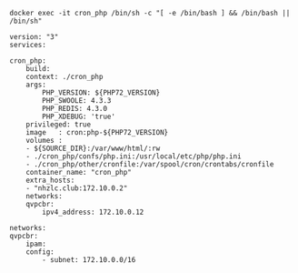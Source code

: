     docker exec -it cron_php /bin/sh -c "[ -e /bin/bash ] && /bin/bash || /bin/sh"

    version: "3"
    services:

    cron_php:
        build:
        context: ./cron_php
        args:
            PHP_VERSION: ${PHP72_VERSION}
            PHP_SWOOLE: 4.3.3
            PHP_REDIS: 4.3.0
            PHP_XDEBUG: 'true'
        privileged: true
        image   : cron:php-${PHP72_VERSION}
        volumes :
        - ${SOURCE_DIR}:/var/www/html/:rw
        - ./cron_php/confs/php.ini:/usr/local/etc/php/php.ini
        - ./cron_php/other/cronfile:/var/spool/cron/crontabs/cronfile
        container_name: "cron_php"
        extra_hosts:
        - "nhzlc.club:172.10.0.2"
        networks:
        qvpcbr:
            ipv4_address: 172.10.0.12

    networks:
    qvpcbr:
        ipam:
        config:
            - subnet: 172.10.0.0/16